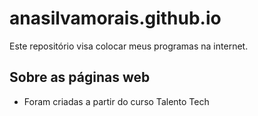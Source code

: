 # anasilvamorais.github.io
Este repositório visa colocar meus programas na internet.

## Sobre as páginas web
- Foram criadas a partir do curso Talento Tech
